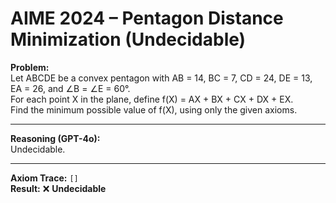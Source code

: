 # AIME 2024 – Pentagon Distance Minimization (Undecidable)

**Problem:**  
Let ABCDE be a convex pentagon with AB = 14, BC = 7, CD = 24, DE = 13, EA = 26, and ∠B = ∠E = 60°.  
For each point X in the plane, define f(X) = AX + BX + CX + DX + EX.  
Find the minimum possible value of f(X), using only the given axioms.

---

**Reasoning (GPT-4o):**  
Undecidable.

---

**Axiom Trace:** `[]`  
**Result:** ❌ **Undecidable**
